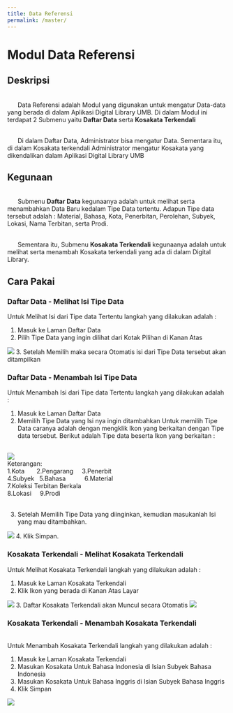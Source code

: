```yaml
---
title: Data Referensi
permalink: /master/
---
```


# Modul Data Referensi

## Deskripsi

<br> &nbsp; &nbsp; &nbsp; Data Referensi adalah Modul yang digunakan untuk mengatur Data-data yang berada di dalam Aplikasi Digital Library UMB.
Di dalam Modul ini terdapat 2 Submenu yaitu **Daftar Data** serta **Kosakata Terkendali** <br>

<br> &nbsp; &nbsp; &nbsp; Di dalam Daftar Data, Administrator bisa mengatur Data. Sementara itu, di dalam Kosakata terkendali Administrator mengatur Kosakata yang dikendalikan dalam Aplikasi Digital Library UMB<br>

## Kegunaan

<br> &nbsp; &nbsp; &nbsp;  Submenu **Daftar Data** kegunaanya adalah untuk melihat serta menambahkan Data Baru kedalam Tipe Data tertentu. Adapun Tipe data tersebut adalah : Material, Bahasa, Kota, Penerbitan, Perolehan, Subyek, Lokasi, Nama Terbitan, serta Prodi. <br>

<br> &nbsp; &nbsp; &nbsp; Sementara itu, Submenu **Kosakata Terkendali** kegunaanya adalah untuk melihat serta menambah Kosakata terkendali yang ada di
dalam Digital Library.<br>

## Cara Pakai

### Daftar Data - Melihat Isi Tipe Data
Untuk Melihat Isi dari Tipe data Tertentu langkah yang dilakukan adalah :<br>
1. Masuk ke Laman Daftar Data
2. Pilih Tipe Data yang ingin dilihat dari Kotak Pilihan di Kanan Atas
<img src="{{site.baseurl}}/assets/img/dataDropdown.png">
3. Setelah Memilih maka secara Otomatis isi dari Tipe Data tersebut akan ditampilkan

### Daftar Data - Menambah Isi Tipe Data
Untuk Menambah Isi dari Tipe data Tertentu langkah yang dilakukan adalah :<br>
1. Masuk ke Laman Daftar Data
2. Memilih Tipe Data yang Isi nya ingin ditambahkan
Untuk memilih Tipe Data caranya adalah dengan mengklik Ikon yang berkaitan dengan Tipe data tersebut. Berikut adalah Tipe data beserta Ikon yang berkaitan : <br><br>
<img src="{{site.baseurl}}/assets/img/iconData.png">
<br>
	Keterangan:<br>
	1.Kota &nbsp; &nbsp; &nbsp;
	2.Pengarang &nbsp; &nbsp;
	3.Penerbit <br>
	4.Subyek &nbsp;
	5.Bahasa &nbsp; &nbsp; &nbsp; &nbsp; &nbsp;
	6.Material <br>
	7.Koleksi Terbitan Berkala <br>
	8.Lokasi &nbsp; &nbsp;
	9.Prodi <br><br>

3. Setelah Memilih Tipe Data yang diinginkan, kemudian masukanlah Isi yang mau ditambahkan. <br>
<img src="{{site.baseurl}}/assets/img/tambahData.png">
4. Klik Simpan.


### Kosakata Terkendali - Melihat Kosakata Terkendali
Untuk Melihat Kosakata Terkendali langkah yang dilakukan adalah :<br>
1. Masuk ke Laman Kosakata Terkendali
2. Klik Ikon yang berada di Kanan Atas Layar
<img src="{{site.baseurl}}/assets/img/daftarKosakata.png">
3. Daftar Kosakata Terkendali akan Muncul secara Otomatis
<img src="{{site.baseurl}}/assets/img/tampilanDaftarKosakata.png">

### Kosakata Terkendali - Menambah Kosakata Terkendali
<br>Untuk Menambah Kosakata Terkendali langkah yang dilakukan adalah :<br>
1. Masuk ke Laman Kosakata Terkendali
2. Masukan Kosakata Untuk Bahasa Indonesia di Isian Subyek Bahasa Indonesia
2. Masukan Kosakata Untuk Bahasa Inggris di Isian Subyek Bahasa Inggris
4. Klik Simpan
<img src="{{site.baseurl}}/assets/img/tambahKosakata.png">
